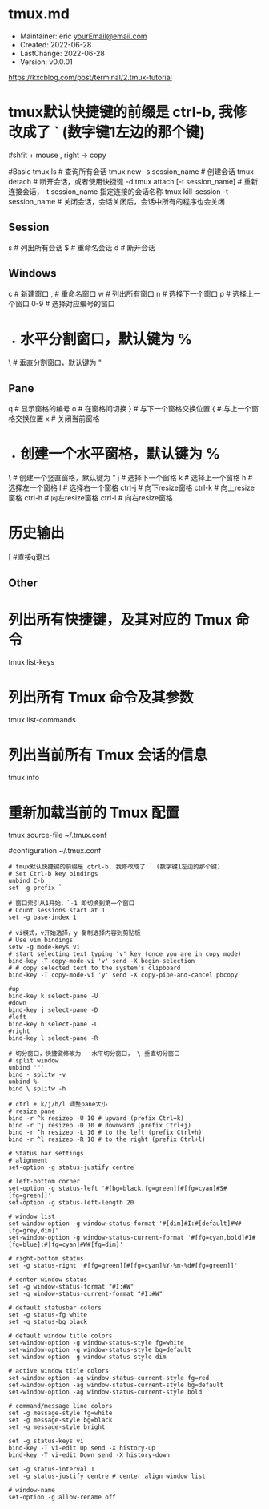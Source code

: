 # tmux.md
- Maintainer: eric <yourEmail@email.com>
-    Created: 2022-06-28
- LastChange: 2022-06-28
-    Version: v0.0.01

https://kxcblog.com/post/terminal/2.tmux-tutorial
# tmux默认快捷键的前缀是 ctrl-b, 我修改成了 ` (数字键1左边的那个键)

#shfit + mouse , right -> copy

#Basic
tmux ls  # 查询所有会话
tmux new -s session_name    # 创建会话
tmux detach # 断开会话，或者使用快捷键 <prefix>-d
tmux attach [-t session_name]   # 重新连接会话，-t session_name 指定连接的会话名称
tmux kill-session -t session_name   # 关闭会话，会话关闭后，会话中所有的程序也会关闭

## Session
s   # 列出所有会话
$   # 重命名会话
d   # 断开会话


## Windows
c # 新建窗口
, # 重命名窗口
w   # 列出所有窗口
n # 选择下一个窗口
p # 选择上一个窗口
0-9 # 选择对应编号的窗口

- # 水平分割窗口，默认键为 %
\ # 垂直分割窗口，默认键为 "


## Pane
q # 显示窗格的编号
o # 在窗格间切换
} # 与下一个窗格交换位置
{ # 与上一个窗格交换位置
x # 关闭当前窗格

- # 创建一个水平窗格，默认键为 %
\   # 创建一个竖直窗格，默认键为 "
j # 选择下一个窗格
k # 选择上一个窗格
h # 选择左一个窗格
l # 选择右一个窗格
ctrl-j  # 向下resize窗格
ctrl-k  # 向上resize窗格
ctrl-h  # 向左resize窗格
ctrl-l  # 向右resize窗格

# 历史输出
[ #直接q退出

## Other
# 列出所有快捷键，及其对应的 Tmux 命令
tmux list-keys

# 列出所有 Tmux 命令及其参数
tmux list-commands

# 列出当前所有 Tmux 会话的信息
tmux info

# 重新加载当前的 Tmux 配置
tmux source-file ~/.tmux.conf




#configuration ~/.tmux.conf
```
# tmux默认快捷键的前缀是 ctrl-b, 我修改成了 ` (数字键1左边的那个键)
# Set Ctrl-b key bindings
unbind C-b
set -g prefix `

# 窗口索引从1开始，`-1 即切换到第一个窗口
# Count sessions start at 1
set -g base-index 1

# vi模式，v开始选择，y 复制选择内容到剪贴板
# Use vim bindings
setw -g mode-keys vi
# start selecting text typing 'v' key (once you are in copy mode)
bind-key -T copy-mode-vi 'v' send -X begin-selection
# # copy selected text to the system's clipboard
bind-key -T copy-mode-vi 'y' send -X copy-pipe-and-cancel pbcopy

#up
bind-key k select-pane -U
#down
bind-key j select-pane -D
#left
bind-key h select-pane -L
#right
bind-key l select-pane -R

# 切分窗口，快捷键修改为 - 水平切分窗口， \ 垂直切分窗口
# split window
unbind '"'
bind - splitw -v
unbind %
bind \ splitw -h

# ctrl + k/j/h/l 调整pane大小
# resize pane
bind -r ^k resizep -U 10 # upward (prefix Ctrl+k)
bind -r ^j resizep -D 10 # downward (prefix Ctrl+j)
bind -r ^h resizep -L 10 # to the left (prefix Ctrl+h)
bind -r ^l resizep -R 10 # to the right (prefix Ctrl+l)

# Status bar settings
# alignment
set-option -g status-justify centre

# left-bottom corner
set-option -g status-left '#[bg=black,fg=green][#[fg=cyan]#S#[fg=green]]'
set-option -g status-left-length 20

# window list
set-window-option -g window-status-format '#[dim]#I:#[default]#W#[fg=grey,dim]'
set-window-option -g window-status-current-format '#[fg=cyan,bold]#I#[fg=blue]:#[fg=cyan]#W#[fg=dim]'

# right-bottom status
set -g status-right '#[fg=green][#[fg=cyan]%Y-%m-%d#[fg=green]]'

# center window status
set -g window-status-format "#I:#W"
set -g window-status-current-format "#I:#W"

# default statusbar colors
set -g status-fg white
set -g status-bg black

# default window title colors
set-window-option -g window-status-style fg=white
set-window-option -g window-status-style bg=default
set-window-option -g window-status-style dim

# active window title colors
set-window-option -ag window-status-current-style fg=red
set-window-option -ag window-status-current-style bg=default
set-window-option -ag window-status-current-style bold

# command/message line colors
set -g message-style fg=white
set -g message-style bg=black
set -g message-style bright

set -g status-keys vi
bind-key -T vi-edit Up send -X history-up
bind-key -T vi-edit Down send -X history-down

set -g status-interval 1
set -g status-justify centre # center align window list

# window-name
set-option -g allow-rename off
```
